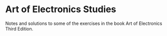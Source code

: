 # Art of Electronics Studies  
Notes and solutions to some of the exercises in the book Art of Electronics Third Edition.  
